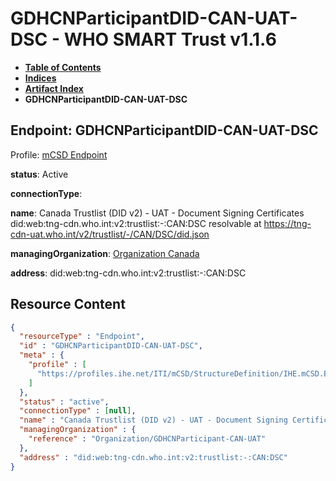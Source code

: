 # GDHCNParticipantDID-CAN-UAT-DSC - WHO SMART Trust v1.1.6

* [**Table of Contents**](toc.md)
* [**Indices**](indices.md)
* [**Artifact Index**](artifacts.md)
* **GDHCNParticipantDID-CAN-UAT-DSC**

## Endpoint: GDHCNParticipantDID-CAN-UAT-DSC

Profile: [mCSD Endpoint](https://profiles.ihe.net/ITI/mCSD/4.0.0/StructureDefinition-IHE.mCSD.Endpoint.html)

**status**: Active

**connectionType**: 

**name**: Canada Trustlist (DID v2) - UAT - Document Signing Certificates did:web:tng-cdn.who.int:v2:trustlist:-:CAN:DSC resolvable at https://tng-cdn-uat.who.int/v2/trustlist/-/CAN/DSC/did.json

**managingOrganization**: [Organization Canada](Organization-GDHCNParticipant-CAN-UAT.md)

**address**: did:web:tng-cdn.who.int:v2:trustlist:-:CAN:DSC



## Resource Content

```json
{
  "resourceType" : "Endpoint",
  "id" : "GDHCNParticipantDID-CAN-UAT-DSC",
  "meta" : {
    "profile" : [
      "https://profiles.ihe.net/ITI/mCSD/StructureDefinition/IHE.mCSD.Endpoint"
    ]
  },
  "status" : "active",
  "connectionType" : [null],
  "name" : "Canada Trustlist (DID v2) - UAT - Document Signing Certificates\ndid:web:tng-cdn.who.int:v2:trustlist:-:CAN:DSC\nresolvable at https://tng-cdn-uat.who.int/v2/trustlist/-/CAN/DSC/did.json",
  "managingOrganization" : {
    "reference" : "Organization/GDHCNParticipant-CAN-UAT"
  },
  "address" : "did:web:tng-cdn.who.int:v2:trustlist:-:CAN:DSC"
}

```
